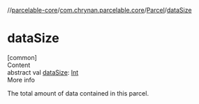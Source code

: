 //[parcelable-core](../../../index.md)/[com.chrynan.parcelable.core](../index.md)/[Parcel](index.md)/[dataSize](data-size.md)



# dataSize  
[common]  
Content  
abstract val [dataSize](data-size.md): [Int](https://kotlinlang.org/api/latest/jvm/stdlib/kotlin/-int/index.html)  
More info  


The total amount of data contained in this parcel.

  




